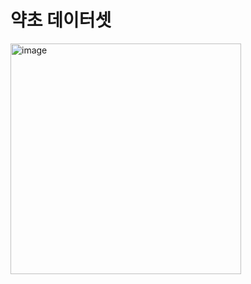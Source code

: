 # 약초 데이터셋

<img width="369" alt="image" src="https://github.com/CharmStrange/Project/assets/105769152/657bf7cd-ced9-4f08-ab76-535eeecb923a">

